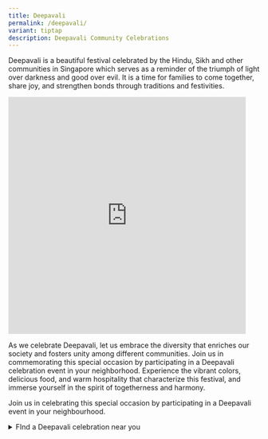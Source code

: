 ```yaml
---
title: Deepavali
permalink: /deepavali/
variant: tiptap
description: Deepavali Community Celebrations
---
```

<p>Deepavali is a beautiful festival celebrated by the Hindu, Sikh and other
communities in Singapore which serves as a reminder of the triumph of light
over darkness and good over evil. It is a time for families to come together,
share joy, and strengthen bonds through traditions and festivities.&nbsp;</p>
<div class="iframe-wrapper">
<iframe style="border:none;overflow:hidden" height="476" width="476" allowfullscreen="true" frameborder="0" src="https://www.facebook.com/plugins/video.php?height=476&amp;href=https%3A%2F%2Fwww.facebook.com%2Fpeoplesassociation%2Fvideos%2F1766078067097783%2F&amp;show_text=false&amp;width=476&amp;t=0"></iframe>
</div>
<p>As we celebrate Deepavali, let us embrace the diversity that enriches
our society and fosters unity among different communities. Join us in commemorating
this special occasion by participating in a Deepavali celebration event
in your neighborhood. Experience the vibrant colors, delicious food, and
warm hospitality that characterize this festival, and immerse yourself
in the spirit of togetherness and harmony.</p>
<p>Join us in celebrating this special occasion by participating in a Deepavali
event in your neighbourhood.</p>
<div data-type="detailGroup" class="isomer-accordion-group isomer-accordion isomer-accordion-white">
<details class="isomer-details">
<summary>FInd a Deepavali celebration near you</summary>
<div data-type="detailsContent" class="isomer-details-content">
<table style="minWidth: 100px">
<colgroup>
<col>
<col>
<col>
<col>
</colgroup>
<tbody>
<tr>
<td rowspan="1" colspan="1">
<p><strong>Date</strong>
</p>
</td>
<td rowspan="1" colspan="1">
<p><strong>Organizing CC</strong>
</p>
</td>
<td rowspan="1" colspan="1">
<p><strong>Event</strong>
</p>
</td>
<td rowspan="1" colspan="1">
<p><strong>Venue</strong>
</p>
</td>
</tr>
<tr>
<td rowspan="1" colspan="1">
<p>6 October</p>
</td>
<td rowspan="1" colspan="1">
<p>Bukit Gombak CC</p>
</td>
<td rowspan="1" colspan="1">
<p><a href="https://www.facebook.com/100068385227777/posts/pfbid02MEMUPy4KdQxQgrFdcdmqFcF8e9sHchwV5vgMmM3Mi2Ka1KRmGDJUaz9RaiakATqZl/?app=fbl" rel="noopener noreferrer nofollow" target="_blank">Deepavali Light-Up</a>
</p>
</td>
<td rowspan="1" colspan="1">
<p>Hardcourt @ Blk 372 Bukit Batok St 31</p>
</td>
</tr>
<tr>
<td rowspan="1" colspan="1">
<p>6 October</p>
</td>
<td rowspan="1" colspan="1">
<p>Toa Payoh East CC</p>
</td>
<td rowspan="1" colspan="1">
<p>Dandiya Night</p>
</td>
<td rowspan="1" colspan="1">
<p>Toa Payoh East CC MPH</p>
</td>
</tr>
<tr>
<td rowspan="1" colspan="1">
<p>19 October</p>
</td>
<td rowspan="1" colspan="1">
<p>Chong Pang Zone 3 RN</p>
</td>
<td rowspan="1" colspan="1">
<p>Chong Pang Zone 3 RN Deepavali Shopping Trip</p>
</td>
<td rowspan="1" colspan="1">
<p>Chong Pang CC</p>
</td>
</tr>
<tr>
<td rowspan="1" colspan="1">
<p>19 October</p>
</td>
<td rowspan="1" colspan="1">
<p>Nee Soon South CC</p>
</td>
<td rowspan="1" colspan="1">
<p>Project Light 2024</p>
</td>
<td rowspan="1" colspan="1">
<p>Nee Soon South CC</p>
</td>
</tr>
<tr>
<td rowspan="1" colspan="1">
<p>20 October</p>
</td>
<td rowspan="1" colspan="1">
<p>Yew Tee CC</p>
</td>
<td rowspan="1" colspan="1">
<p><a href="https://www.facebook.com/YewTee.Singapore/posts/912157240959372/" rel="noopener nofollow" target="_blank">The Happy Bus &amp; Sethlui.com: Indian Heritage Visit &amp; Food Trail</a>
</p>
</td>
<td rowspan="1" colspan="1">
<p>Little India</p>
</td>
</tr>
<tr>
<td rowspan="1" colspan="1">
<p>26 October</p>
</td>
<td rowspan="1" colspan="1">
<p>Marsiling CC</p>
</td>
<td rowspan="1" colspan="1">
<p><a href="https://www.facebook.com/MarsilingHome/posts/pfbid036BzW6F3kgwpxvis6fV844urU6vrUMmc5BFRtDYwmb7HNfB7DvzJizx26Ec5FMtnZl" rel="noopener nofollow" target="_blank">Deepavali Light Up</a>
</p>
</td>
<td rowspan="1" colspan="1">
<p>Sri Siva Krishna Temple</p>
</td>
</tr>
<tr>
<td rowspan="1" colspan="1">
<p>31 October</p>
</td>
<td rowspan="1" colspan="1">
<p>Nee Soon East CC</p>
</td>
<td rowspan="1" colspan="1">
<p>Deepavali Walkabout 2024</p>
</td>
<td rowspan="1" colspan="1">
<p>TBC</p>
</td>
</tr>
<tr>
<td rowspan="1" colspan="1">
<p>9 November</p>
</td>
<td rowspan="1" colspan="1">
<p>Buangkok CC</p>
</td>
<td rowspan="1" colspan="1">
<p>Deepavali Carnival 2024</p>
</td>
<td rowspan="1" colspan="1">
<p>Buangkok CC Community Hall</p>
</td>
</tr>
<tr>
<td rowspan="1" colspan="1">
<p>9 November</p>
</td>
<td rowspan="1" colspan="1">
<p>Anchorvale CC</p>
</td>
<td rowspan="1" colspan="1">
<p>Sengkang West Deepavali Celebration 2024</p>
</td>
<td rowspan="1" colspan="1">
<p>Anchorvale CC, MPH</p>
</td>
</tr>
<tr>
<td rowspan="1" colspan="1">
<p>9 November</p>
</td>
<td rowspan="1" colspan="1">
<p>Queenstown CC</p>
</td>
<td rowspan="1" colspan="1">
<p>Queenstown Deepavali Celebration 2024</p>
</td>
<td rowspan="1" colspan="1">
<p>Queenstown CC MPH</p>
</td>
</tr>
<tr>
<td rowspan="1" colspan="1">
<p>9 November</p>
</td>
<td rowspan="1" colspan="1">
<p>Nee Soon CC</p>
</td>
<td rowspan="1" colspan="1">
<p>Nee Soon Link IAEC Deepavali Celebration 2024</p>
</td>
<td rowspan="1" colspan="1">
<p>N4 Courtyard (beside 414 Yishun Ring Road</p>
</td>
</tr>
<tr>
<td rowspan="1" colspan="1">
<p>9 November</p>
</td>
<td rowspan="1" colspan="1">
<p>Nee Soon Central CC</p>
</td>
<td rowspan="1" colspan="1">
<p>Mangala Deepavali 2024</p>
</td>
<td rowspan="1" colspan="1">
<p>Yishun Town Square</p>
</td>
</tr>
<tr>
<td rowspan="1" colspan="1">
<p>9 November</p>
</td>
<td rowspan="1" colspan="1">
<p>Moulmein-Cairnhill CC</p>
</td>
<td rowspan="1" colspan="1">
<p>Moulmein-Cairnhill Deepavali Celebration</p>
</td>
<td rowspan="1" colspan="1">
<p>Blk 50 Dorset Road MPH (MPH50)</p>
</td>
</tr>
<tr>
<td rowspan="1" colspan="1">
<p>10 November</p>
</td>
<td rowspan="1" colspan="1">
<p>Nee Soon East CC</p>
</td>
<td rowspan="1" colspan="1">
<p>Nee Soon East Deepavali Celebrations 2024</p>
</td>
<td rowspan="1" colspan="1">
<p>Nee Soon East Seniors' Hub, Next to Blk 293 Yishun Street 22</p>
</td>
</tr>
<tr>
<td rowspan="1" colspan="1">
<p>16 November</p>
</td>
<td rowspan="1" colspan="1">
<p>Chong Pang Zone 3 RN</p>
</td>
<td rowspan="1" colspan="1">
<p>Chong Pang Zone 3 RN Deepavali Celebration</p>
</td>
<td rowspan="1" colspan="1">
<p>130 Yishun St 11</p>
</td>
</tr>
<tr>
<td rowspan="1" colspan="1">
<p>16 November</p>
</td>
<td rowspan="1" colspan="1">
<p>Yew Tee CC</p>
</td>
<td rowspan="1" colspan="1">
<p>Deepamaalai 2024</p>
</td>
<td rowspan="1" colspan="1">
<p>Hard Court beside Yew Tee MRT Station</p>
</td>
</tr>
<tr>
<td rowspan="1" colspan="1">
<p>16 November</p>
</td>
<td rowspan="1" colspan="1">
<p>Woodgrove CC</p>
</td>
<td rowspan="1" colspan="1">
<p>Woodgrove Deepa Sahana 2024</p>
</td>
<td rowspan="1" colspan="1">
<p>888 Plaza, Atrium</p>
</td>
</tr>
</tbody>
</table>
</div>
</details>
</div>
<p></p>
<p>&nbsp;</p>